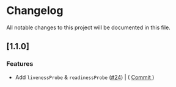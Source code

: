 # Changelog

All notable changes to this project will be documented in this file.

## [1.1.0]

### Features

- Add `livenessProbe` & `readinessProbe` ([#24](https://github.com/bukowa/http-headers/issues/24)) | ( [ Commit ](https://github.com/bukowa/http-headers/commit/a14d8fe9d03d039f28363196955c47807577908c) )    

<!-- generated by git-cliff -->

